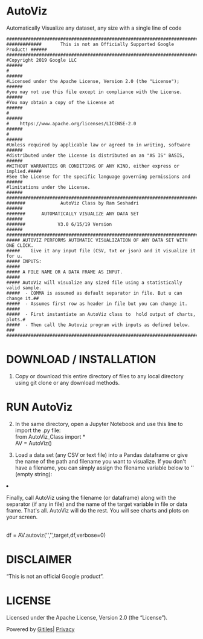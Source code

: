 # AutoViz
Automatically Visualize any dataset, any size with a single line of code

    ##############################################################################
    #############       This is not an Officially Supported Google Product! ######
    ##############################################################################
    #Copyright 2019 Google LLC                                              ######
    #                                                                       ######
    #Licensed under the Apache License, Version 2.0 (the "License");        ######
    #you may not use this file except in compliance with the License.       ######
    #You may obtain a copy of the License at                                ######
    #                                                                       ######
    #    https://www.apache.org/licenses/LICENSE-2.0                        ######
    #                                                                       ######
    #Unless required by applicable law or agreed to in writing, software    ######
    #distributed under the License is distributed on an "AS IS" BASIS,      ######
    #WITHOUT WARRANTIES OR CONDITIONS OF ANY KIND, either express or implied.#####
    #See the License for the specific language governing permissions and    ######
    #limitations under the License.                                         ######
    ##############################################################################
    #######             AutoViz Class by Ram Seshadri                       ######
    #######      AUTOMATICALLY VISUALIZE ANY DATA SET                       ######
    #######            V3.0 6/15/19 Version                                 ######
    ##############################################################################
    ##### AUTOVIZ PERFORMS AUTOMATIC VISUALIZATION OF ANY DATA SET WITH ONE CLICK.
    #####    Give it any input file (CSV, txt or json) and it visualize it for u.
    ##### INPUTS:                                                            #####
    ##### A FILE NAME OR A DATA FRAME AS INPUT.                              #####
    ##### AutoViz will visualize any sized file using a statistically valid sample.
    #####  - COMMA is assumed as default separator in file. But u can change it.##
    #####  - Assumes first row as header in file but you can change it.      #####
    #####  - First instantiate an AutoViz class to  hold output of charts, plots.#
    #####  - Then call the Autoviz program with inputs as defined below.       ###
    ##############################################################################
 <h1><a class="h" name="DOWNLOAD-INSTALLATION" href="#DOWNLOAD-INSTALLATION"><span></span></a><a class="h" name="download-installation" href="#download-installation"><span></span></a>DOWNLOAD / INSTALLATION</h1><ol><li>Copy or download this entire directory of files to any local directory using git clone or any download methods.</li></ol><h1><a class="h" name="RUN-AUTOViZ" href="#RUN-AUTOViZ"><span></span></a><a class="h" name="run-autoviz" href="#run-autoviz"><span></span></a>RUN AutoViz</h1><ol start="2"><li><p>In the same directory, open a Jupyter Notebook and use this line to import the .py file: <br>from AutoViz_Class import *<br> AV = AutoViz() </p></li><li><p>Load a data set (any CSV or text file) into a Pandas dataframe or give the name of the path and filename you want to visualize. If you don't have a filename, you can simply assign the filename variable below to '' (empty string):</p></li></ol><li><p>Finally, call AutoViz using the filename (or dataframe) along with the separator (if any in file) and the name of the target variable in file or data frame. That's all. AutoViz will do the rest. You will see charts and plots on your screen.</p></li></ol><p><br>df = AV.autoviz('','',target,df,verbose=0)</p><h1><a class="h" name="DISCLAIMER" href="#DISCLAIMER"><span></span></a><a class="h" name="disclaimer" href="#disclaimer"><span></span></a>DISCLAIMER</h1><p>“This is not an official Google product”.</p><h1><a class="h" name="LICENSE" href="#LICENSE"><span></span></a><a class="h" name="license" href="#license"><span></span></a>LICENSE</h1><p>Licensed under the Apache License, Version 2.0 (the &ldquo;License&rdquo;).</p></div></div></div><!-- default customFooter --><footer class="Site-footer"><div class="Footer"><span class="Footer-poweredBy">Powered by <a href="https://gerrit.googlesource.com/gitiles/">Gitiles</a>| <a href="https://policies.google.com/privacy">Privacy</a></span><div class="Footer-links"></div></div></footer></body></html>
